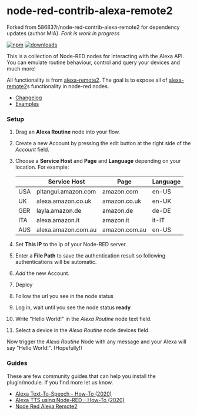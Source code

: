 # node-red-contrib-alexa-remote2

Forked from 586837r/node-red-contrib-alexa-remote2 for dependency updates (author MIA).
*Fork is work in progress*

[![npm](https://img.shields.io/npm/v/node-red-contrib-alexa-remote2.svg)](https://www.npmjs.com/package/node-red-contrib-alexa-remote2) [![downloads](https://img.shields.io/npm/dt/node-red-contrib-alexa-remote2.svg)](https://www.npmjs.com/package/node-red-contrib-alexa-remote2)

This is a collection of Node-RED nodes for interacting with the Alexa API.
You can emulate routine behaviour, control and query your devices and much more!

All functionality is from [alexa-remote2](https://www.npmjs.com/package/alexa-remote2).
The goal is to expose all of [alexa-remote2](https://www.npmjs.com/package/alexa-remote2)s functionality in node-red nodes.

 - [Changelog](CHANGELOG.md)
 - [Examples](examples.md)

### **Setup**
1. Drag an **Alexa Routine** node into your flow.
2. Create a new Account by pressing the edit button at the right side of the *Account* field.
3. Choose a **Service Host** and **Page** and **Language** depending on your location. For example:

   |     | Service Host        | Page          | Language |
   |-----|---------------------|---------------|----------|
   | USA | pitangui.amazon.com | amazon.com    | en-US    |
   | UK  | alexa.amazon.co.uk  | amazon.co.uk  | en-UK    |
   | GER | layla.amazon.de     | amazon.de     | de-DE    |
   | ITA | alexa.amazon.it     | amazon.it     | it-IT    |
   | AUS | alexa.amazon.com.au | amazon.com.au | en-US    |
   
4. Set **This IP** to the ip of your Node-RED server
5. Enter a **File Path** to save the authentication result so following authentications will be 
automatic. 
6. *Add* the new Account.
7. Deploy
8. Follow the url you see in the node status
9. Log in, wait until you see the node status **ready**
10. Write "Hello World!" in the *Alexa Routine* node text field.
11. Select a device in the *Alexa Routine* node devices field.

Now trigger the *Alexa Routine* Node with any message and your Alexa will say "Hello World!". (Hopefully!)

### **Guides**
These are few community guides that can help you install the plugin/module. If you find more let us know.

- [Alexa Text-To-Speech - How-To (2020)](https://youtu.be/vj9K0O_3zxI)
- [Alexa TTS using Node-RED – How-To (2020)](https://peyanski.com/alexa-tts-how-to/)
- [Node Red Alexa Remote2](https://tech.scargill.net/node-red-alexa-remote2/)

